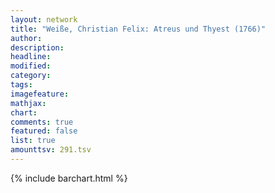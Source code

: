 ```yaml
---
layout: network
title: "Weiße, Christian Felix: Atreus und Thyest (1766)"
author:
description:
headline:
modified:
category:
tags:
imagefeature: 
mathjax: 
chart: 
comments: true
featured: false
list: true
amounttsv: 291.tsv
---
```

{% include barchart.html %}
